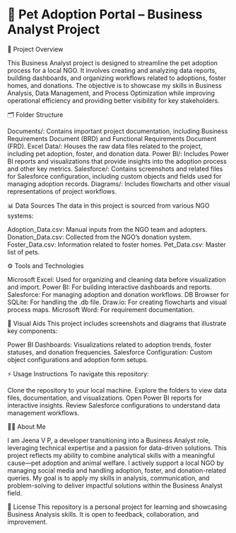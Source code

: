 # 🐾 Pet Adoption Portal – Business Analyst Project

📄 Project Overview

This Business Analyst project is designed to streamline the pet adoption process for a local NGO. It involves creating and analyzing data reports, building dashboards, and organizing workflows related to adoptions, foster homes, and donations. The objective is to showcase my skills in Business Analysis, Data Management, and Process Optimization while improving operational efficiency and providing better visibility for key stakeholders.

🗂 Folder Structure

Documents/: Contains important project documentation, including Business Requirements Document (BRD) and Functional Requirements Document (FRD).
Excel Data/: Houses the raw data files related to the project, including pet adoption, foster, and donation data.
Power BI/: Includes Power BI reports and visualizations that provide insights into the adoption process and other key metrics.
Salesforce/: Contains screenshots and related files for Salesforce configuration, including custom objects and fields used for managing adoption records.
Diagrams/: Includes flowcharts and other visual representations of project workflows.

📊 Data Sources
The data in this project is sourced from various NGO systems:

Adoption_Data.csv: Manual inputs from the NGO team and adopters.
Donation_Data.csv: Collected from the NGO’s donation system.
Foster_Data.csv: Information related to foster homes.
Pet_Data.csv: Master list of pets.

⚙️ Tools and Technologies

Microsoft Excel: Used for organizing and cleaning data before visualization and import.
Power BI: For building interactive dashboards and reports.
Salesforce: For managing adoption and donation workflows.
DB Browser for SQLite: For handling the .db file.
Draw.io: For creating flowcharts and visual process maps.
Microsoft Word: For requirement documentation.

📸 Visual Aids
This project includes screenshots and diagrams that illustrate key components:

Power BI Dashboards: Visualizations related to adoption trends, foster statuses, and donation frequencies.
Salesforce Configuration: Custom object configurations and adoption form setups.

⚡ Usage Instructions
To navigate this repository:

Clone the repository to your local machine.
Explore the folders to view data files, documentation, and visualizations.
Open Power BI reports for interactive insights.
Review Salesforce configurations to understand data management workflows.

🙋‍♀️ About Me

I am Jeena V P, a developer transitioning into a Business Analyst role, leveraging technical expertise and a passion for data-driven solutions. This project reflects my ability to combine analytical skills with a meaningful cause—pet adoption and animal welfare. I actively support a local NGO by managing social media and handling adoption, foster, and donation-related queries. My goal is to apply my skills in analysis, communication, and problem-solving to deliver impactful solutions within the Business Analyst field.

📄 License
This repository is a personal project for learning and showcasing Business Analysis skills. It is open to feedback, collaboration, and improvement.

